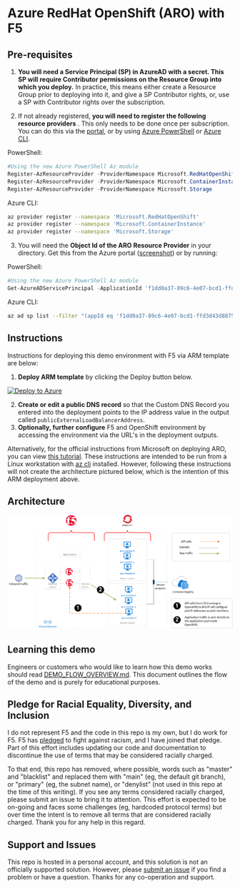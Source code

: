 # Azure RedHat OpenShift (ARO) with F5

## Pre-requisites
1. **You will need a Service Principal (SP) in AzureAD with a secret. This SP will require Contributor permissions on the Resource Group into which you deploy.** In practice, this means either create a Resource Group prior to deploying into it, and give a SP Contributor rights, or, use a SP with Contributor rights over the subscription.

2. If not already registered, **you will need to register the following resource providers** . This only needs to be done once per subscription. You can do this via the [portal](images/register-resource-provider.PNG), or by using [Azure PowerShell](https://docs.microsoft.com/en-us/azure/azure-resource-manager/management/resource-providers-and-types#azure-powershell) or [Azure CLI](https://docs.microsoft.com/en-us/azure/azure-resource-manager/management/resource-providers-and-types#azure-cli).  

PowerShell:  
  ```powershell
  #Using the new Azure PowerShell Az module
  Register-AzResourceProvider -ProviderNamespace Microsoft.RedHatOpenShift
  Register-AzResourceProvider -ProviderNamespace Microsoft.ContainerInstance
  Register-AzResourceProvider -ProviderNamespace Microsoft.Storage
  ``` 
Azure CLI:  
  ```bash
  az provider register --namespace 'Microsoft.RedHatOpenShift'
  az provider register --namespace 'Microsoft.ContainerInstance'
  az provider register --namespace 'Microsoft.Storage'
  ```

3. You will need the **Object Id of the ARO Resource Provider** in your directory. Get this from the Azure portal ([screenshot](images/ARO-RP.PNG)) or by running:

PowerShell:  
  ```powershell
  #Using the new Azure PowerShell Az module
  Get-AzureADServicePrincipal -ApplicationId 'f1dd0a37-89c6-4e07-bcd1-ffd3d43d8875'
  ``` 
Azure CLI:  
  ```bash
  az ad sp list --filter "(appId eq 'f1dd0a37-89c6-4e07-bcd1-ffd3d43d8875')" --query "[].objectId"
  ```

## Instructions
Instructions for deploying this demo environment with F5 via ARM template are below:
1. **Deploy ARM template** by clicking the Deploy button below.  

  [![Deploy to Azure](http://azuredeploy.net/deploybutton.png)](https://portal.azure.com/#create/Microsoft.Template/uri/https%3A%2F%2Fraw.githubusercontent.com%2Fmikeoleary%2Fazure-redhat-openshift-f5%2Fmain%2Fdeploy.json)  
  
2. **Create or edit a public DNS record** so that the Custom DNS Record you entered into the deployment points to the IP address value in the output called `publicExternalLoadBalancerAddress`.
3. **Optionally, further configure** F5 and OpenShift environment by accessing the environment via the URL's in the deployment outputs.

Alternatively, for the official instructions from Microsoft on deploying ARO, you can view [this tutorial](https://docs.microsoft.com/en-us/azure/openshift/tutorial-create-cluster). These instructions are intended to be run from a Linux workstation with [az cli](https://docs.microsoft.com/en-us/cli/azure/install-azure-cli) installed. However, following these instructions will not create the architecture pictured below, which is the intention of this ARM deployment above.

## Architecture
![Image of Architecture](images/ARO-with-f5.png)

## Learning this demo
Engineers or customers who would like to learn how this demo works should read [DEMO_FLOW_OVERVIEW.md](DEMO_FLOW_OVERVIEW.md). This document outlines the flow of the demo and is purely for educational purposes.

## Pledge for Racial Equality, Diversity, and Inclusion
I do not represent F5 and the code in this repo is my own, but I do work for F5. F5 has [pledged](https://www.f5.com/company/blog/our-pledge-for-racial-equality--diversity--and-inclusion) to fight against racism, and I have joined that pledge. Part of this effort includes updating our code and documentation to discontinue the use of terms that may be considered racially charged.  
  
To that end, this repo has removed, where possible, words such as "master" and "blacklist" and replaced them with "main" (eg, the default git branch), or "primary" (eg, the subnet name), or "denylist" (not used in this repo at the time of this writing). If you see any terms considered racially charged, please submit an issue to bring it to attention. This effort is expected to be on-going and faces some challenges (eg, hardcoded protocol terms) but over time the intent is to remove all terms that are considered racially charged. Thank you for any help in this regard.

## Support and Issues
This repo is hosted in a personal account, and this solution is not an officially supported solution. However, please [submit an issue](https://github.com/mikeoleary/azure-redhat-openshift-f5/issues) if you find a problem or have a question. Thanks for any co-operation and support.
